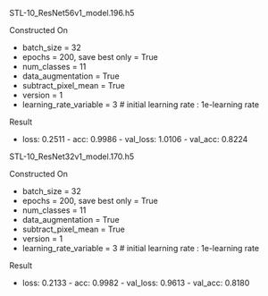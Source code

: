STL-10_ResNet56v1_model.196.h5

Constructed On
 * batch_size = 32  
 * epochs = 200, save best only = True  
 * num_classes = 11
 * data_augmentation = True  
 * subtract_pixel_mean = True  
 * version = 1  
 * learning_rate_variable = 3 # initial learning rate : 1e-learning rate

Result 
  * loss: 0.2511 - acc: 0.9986 - val_loss: 1.0106 - val_acc: 0.8224  
  
  
  
STL-10_ResNet32v1_model.170.h5

Constructed On
 * batch_size = 32  
 * epochs = 200, save best only = True  
 * num_classes = 11
 * data_augmentation = True  
 * subtract_pixel_mean = True  
 * version = 1  
 * learning_rate_variable = 3 # initial learning rate : 1e-learning rate

Result 
  * loss: 0.2133 - acc: 0.9982 - val_loss: 0.9613 - val_acc: 0.8180
